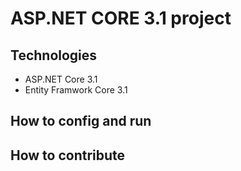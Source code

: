 # ASP.NET CORE 3.1 project
## Technologies
- ASP.NET Core 3.1
- Entity Framwork Core 3.1
## How to config and run
## How to contribute